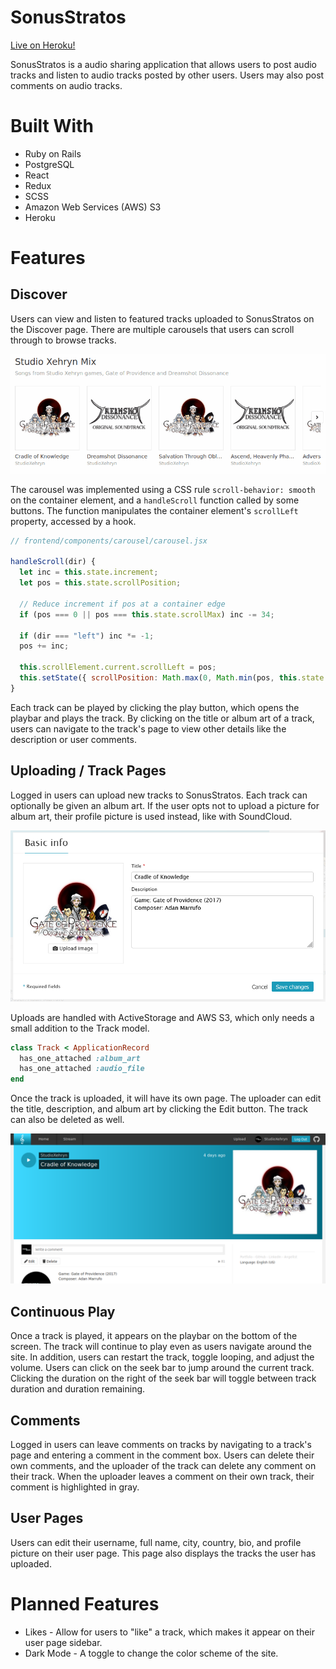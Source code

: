 # SonusStratos

[Live on Heroku!](https://sonusstratos.herokuapp.com/#/)

SonusStratos is a audio sharing application that allows users to post audio tracks and listen to audio tracks posted by other users. Users may also post comments on audio tracks.

# Built With

* Ruby on Rails
* PostgreSQL
* React
* Redux
* SCSS
* Amazon Web Services (AWS) S3
* Heroku

# Features

## Discover

Users can view and listen to featured tracks uploaded to SonusStratos on the Discover page. There are multiple carousels that users can scroll through to browse tracks.

![Carousel](https://github.com/henry-pan/SonusStratos/blob/main/docs/carousel.gif)

The carousel was implemented using a CSS rule `scroll-behavior: smooth` on the container element, and a `handleScroll` function called by some buttons. The function  manipulates the container element's `scrollLeft` property, accessed by a hook.

```javascript
// frontend/components/carousel/carousel.jsx

handleScroll(dir) {
  let inc = this.state.increment;
  let pos = this.state.scrollPosition;

  // Reduce increment if pos at a container edge
  if (pos === 0 || pos === this.state.scrollMax) inc -= 34;

  if (dir === "left") inc *= -1;
  pos += inc;

  this.scrollElement.current.scrollLeft = pos;
  this.setState({ scrollPosition: Math.max(0, Math.min(pos, this.state.scrollMax)) });
}
```

Each track can be played by clicking the play button, which opens the playbar and plays the track. By clicking on the title or album art of a track, users can navigate to the track's page to view other details like the description or user comments.

## Uploading / Track Pages

Logged in users can upload new tracks to SonusStratos. Each track can optionally be given an album art. If the user opts not to upload a picture for album art, their profile picture is used instead, like with SoundCloud.

![Upload](https://github.com/henry-pan/SonusStratos/blob/main/docs/upload.png)

Uploads are handled with ActiveStorage and AWS S3, which only needs a small addition to the Track model.

```ruby
class Track < ApplicationRecord
  has_one_attached :album_art
  has_one_attached :audio_file
end
```

Once the track is uploaded, it will have its own page. The uploader can edit the title, description, and album art by clicking the Edit button. The track can also be deleted as well.

![TrackPage](https://github.com/henry-pan/SonusStratos/blob/main/docs/track_page.png)

## Continuous Play

Once a track is played, it appears on the playbar on the bottom of the screen. The track will continue to play even as users navigate around the site. In addition, users can restart the track, toggle looping, and adjust the volume. Users can click on the seek bar to jump around the current track. Clicking the duration on the right of the seek bar will toggle between track duration and duration remaining.

## Comments

Logged in users can leave comments on tracks by navigating to a track's page and entering a comment in the comment box. Users can delete their own comments, and the uploader of the track can delete any comment on their track. When the uploader leaves a comment on their own track, their comment is highlighted in gray.

## User Pages

Users can edit their username, full name, city, country, bio, and profile picture on their user page. This page also displays the tracks the user has uploaded.

# Planned Features

* Likes - Allow for users to "like" a track, which makes it appear on their user page sidebar.
* Dark Mode - A toggle to change the color scheme of the site.
